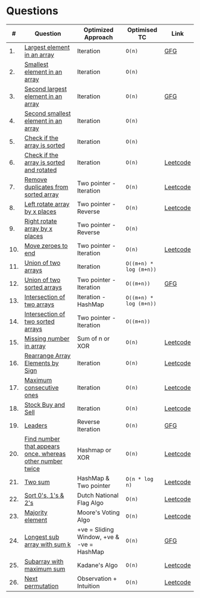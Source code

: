 # Questions

| **#** | **Question**                                                                                                                              | **Optimized Approach**                    | **Optimised TC**       | **Link**                                                                                                                                                                                 |
| ----- | ----------------------------------------------------------------------------------------------------------------------------------------- | ----------------------------------------- | ---------------------- | ---------------------------------------------------------------------------------------------------------------------------------------------------------------------------------------- |
| 1.    | [Largest element in an array](https://github.com/ssm0801/DSA-using-Java/blob/master/Arrays/Question1.java)                                | Iteration                                 | `O(n)`                 | [GFG](https://www.geeksforgeeks.org/problems/largest-element-in-array4009/0?utm_source=youtube&utm_medium=collab_striver_ytdescription&utm_campaign=largest-element-in-array)            |
| 2.    | [Smallest element in an array](https://github.com/ssm0801/DSA-using-Java/blob/master/Arrays/Question1.java)                               | Iteration                                 | `O(n)`                 |
| 3.    | [Second largest element in an array](https://github.com/ssm0801/DSA-using-Java/blob/master/Arrays/Question2.java)                         | Iteration                                 | `O(n)`                 | [GFG](https://www.geeksforgeeks.org/problems/second-largest3735/1?utm_source=youtube&utm_medium=collab_striver_ytdescription&utm_campaign=second-largest)                                |
| 4.    | [Second smallest element in an array](https://github.com/ssm0801/DSA-using-Java/blob/master/Arrays/Question2.java)                        | Iteration                                 | `O(n)`                 |
| 5.    | [Check if the array is sorted](https://github.com/ssm0801/DSA-using-Java/blob/master/Arrays/Question6.java)                               | Iteration                                 | `O(n)`                 |
| 6.    | [Check if the array is sorted and rotated](https://github.com/ssm0801/DSA-using-Java/blob/master/Arrays/Question6.java)                   | Iteration                                 | `O(n)`                 | [Leetcode](https://leetcode.com/problems/check-if-array-is-sorted-and-rotated/description/)                                                                                              |
| 7.    | [Remove duplicates from sorted array](https://github.com/ssm0801/DSA-using-Java/blob/master/Arrays/Question3.java)                        | Two pointer - Iteration                   | `O(n)`                 | [Leetcode](https://leetcode.com/problems/remove-duplicates-from-sorted-array/description/)                                                                                               |
| 8.    | [Left rotate array by x places](https://github.com/ssm0801/DSA-using-Java/blob/master/Arrays/Question4.java)                              | Two pointer - Reverse                     | `O(n)`                 | [Leetcode](https://leetcode.com/problems/rotate-array/description/)                                                                                                                      |
| 9.    | [Right rotate array by x places](https://github.com/ssm0801/DSA-using-Java/blob/master/Arrays/Question4.java)                             | Two pointer - Reverse                     | `O(n)`                 |
| 10.   | [Move zeroes to end](https://github.com/ssm0801/DSA-using-Java/blob/master/Arrays/Question5.java)                                         | Two pointer - Iteration                   | `O(n)`                 | [Leetcode](https://leetcode.com/problems/move-zeroes/description/)                                                                                                                       |
| 11.   | [Union of two arrays](https://github.com/ssm0801/DSA-using-Java/blob/master/Arrays/Question7.java)                                        | Iteration                                 | `O((m+n) * log (m+n))` |
| 12.   | [Union of two sorted arrays](https://github.com/ssm0801/DSA-using-Java/blob/master/Arrays/Question7.java)                                 | Two pointer - Iteration                   | `O((m+n))`             | [GFG](https://www.geeksforgeeks.org/problems/union-of-two-sorted-arrays-1587115621/1?utm_source=youtube&utm_medium=collab_striver_ytdescription&utm_campaign=union-of-two-sorted-arrays) |
| 13.   | [Intersection of two arrays](https://github.com/ssm0801/DSA-using-Java/blob/master/Arrays/Question8.java)                                 | Iteration - HashMap                       | `O((m+n) * log (m+n))` |
| 14.   | [Intersection of two sorted arrays](https://github.com/ssm0801/DSA-using-Java/blob/master/Arrays/Question8.java)                          | Two pointer - Iteration                   | `O((m+n))`             |
| 15.   | [Missing number in array](https://github.com/ssm0801/DSA-using-Java/blob/master/Arrays/Question9.java)                                    | Sum of n or XOR                           | `O(n)`                 | [Leetcode](https://leetcode.com/problems/missing-number/description/)                                                                                                                    |
| 16.   | [Rearrange Array Elements by Sign](https://github.com/ssm0801/DSA-using-Java/blob/master/Arrays/Question18.java)                          | Iteration                                 | `O(n)`                 | [Leetcode](https://leetcode.com/problems/rearrange-array-elements-by-sign/description/)                                                                                                  |
| 17.   | [Maximum consecutive ones](https://github.com/ssm0801/DSA-using-Java/blob/master/Arrays/Question10.java)                                  | Iteration                                 | `O(n)`                 | [Leetcode](https://leetcode.com/problems/max-consecutive-ones/description/)                                                                                                              |
| 18.   | [Stock Buy and Sell](https://github.com/ssm0801/DSA-using-Java/blob/master/Arrays/Question17.java)                                        | Iteration                                 | `O(n)`                 | [Leetcode](https://leetcode.com/problems/best-time-to-buy-and-sell-stock/description/)                                                                                                   |
| 19.   | [Leaders](https://github.com/ssm0801/DSA-using-Java/blob/master/Arrays/Question20.java)                                                   | Reverse Iteration                         | `O(n)`                 | [GFG](https://www.geeksforgeeks.org/problems/leaders-in-an-array-1587115620/)                                                                                                            |
| 20.   | [Find number that appears once, whereas other number twice](https://github.com/ssm0801/DSA-using-Java/blob/master/Arrays/Question11.java) | Hashmap or XOR                            | `O(n)`                 | [Leetcode](https://leetcode.com/problems/single-number/description/)                                                                                                                     |
| 21.   | [Two sum](https://github.com/ssm0801/DSA-using-Java/blob/master/Arrays/Question13.java)                                                   | HashMap & Two pointer                     | `O(n * log n)`         | [Leetcode](https://leetcode.com/problems/two-sum/description/)                                                                                                                           |
| 22.   | [Sort 0's, 1's & 2's](https://github.com/ssm0801/DSA-using-Java/blob/master/Arrays/Question14.java)                                       | Dutch National Flag Algo                  | `O(n)`                 | [Leetcode](https://leetcode.com/problems/sort-colors/description/)                                                                                                                       |
| 23.   | [Majority element](https://github.com/ssm0801/DSA-using-Java/blob/master/Arrays/Question15.java)                                          | Moore's Voting Algo                       | `O(n)`                 | [Leetcode](https://leetcode.com/problems/majority-element/description/)                                                                                                                  |
| 24.   | [Longest sub array with sum k](https://github.com/ssm0801/DSA-using-Java/blob/master/Arrays/Question12.java)                              | +ve = Sliding Window, +ve & -ve = HashMap | `O(n)`                 | [GFG](https://www.geeksforgeeks.org/problems/longest-sub-array-with-sum-k0809/1?utm_source=youtube&utm_medium=collab_striver_ytdescription&utm_campaign=longest-sub-array-with-sum-k)    |
| 25.   | [Subarray with maximum sum](https://github.com/ssm0801/DSA-using-Java/blob/master/Arrays/Question16.java)                                 | Kadane's Algo                             | `O(n)`                 | [Leetcode](https://leetcode.com/problems/maximum-subarray/description/)                                                                                                                  |
| 26.   | [Next permutation](https://github.com/ssm0801/DSA-using-Java/blob/master/Arrays/Question19.java)                                          | Observation + Intuition                   | `O(n)`                 | [Leetcode](https://leetcode.com/problems/next-permutation/description/)                                                                                                                  |
